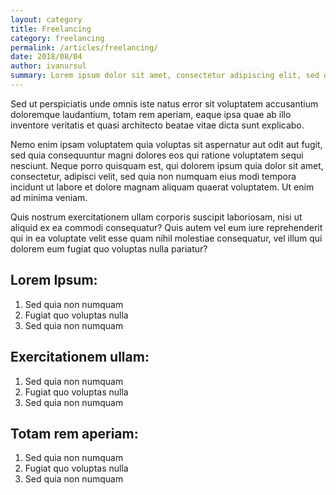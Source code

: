 ```yaml
---
layout: category
title: Freelancing
category: freelancing
permalink: /articles/freelancing/
date: 2018/08/04
author: ivanursul
summary: Lorem ipsum dolor sit amet, consectetur adipiscing elit, sed do eiusmod tempor incididunt ipsum dolor sit amet, consectetur  
---
```

Sed ut perspiciatis unde omnis iste natus error sit voluptatem accusantium doloremque laudantium, totam rem aperiam, eaque ipsa quae ab illo inventore veritatis et quasi architecto beatae vitae dicta sunt explicabo.

Nemo enim ipsam voluptatem quia voluptas sit aspernatur aut odit aut fugit, sed quia consequuntur magni dolores eos qui ratione voluptatem sequi nesciunt. Neque porro quisquam est, qui dolorem ipsum quia dolor sit amet, consectetur, adipisci velit, sed quia non numquam eius modi tempora incidunt ut labore et dolore magnam aliquam quaerat voluptatem. Ut enim ad minima veniam.

Quis nostrum exercitationem ullam corporis suscipit laboriosam, nisi ut aliquid ex ea commodi consequatur? Quis autem vel eum iure reprehenderit qui in ea voluptate velit esse quam nihil molestiae consequatur, vel illum qui dolorem eum fugiat quo voluptas nulla pariatur?

## Lorem Ipsum:

1. Sed quia non numquam
2. Fugiat quo voluptas nulla
3. Sed quia non numquam

## Exercitationem ullam:

1. Sed quia non numquam
2. Fugiat quo voluptas nulla
3. Sed quia non numquam

## Totam rem aperiam:

1. Sed quia non numquam
2. Fugiat quo voluptas nulla
3. Sed quia non numquam
